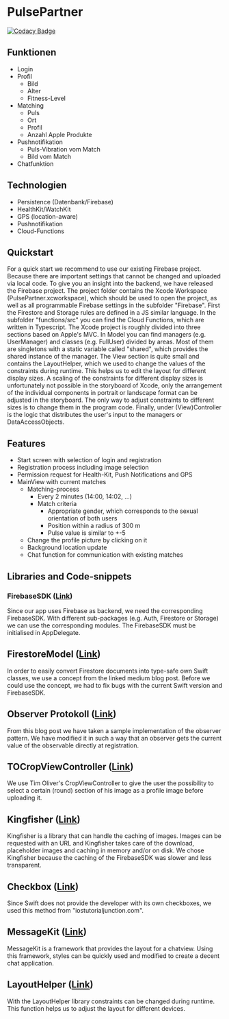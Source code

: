 # PulsePartner

[![Codacy Badge](https://api.codacy.com/project/badge/Grade/1f90bc42ba684620913d3d0eed08322c)](https://www.codacy.com?utm_source=github.com&amp;utm_medium=referral&amp;utm_content=Ragyal/PulsePartner&amp;utm_campaign=Badge_Grade)

## Funktionen

* Login
* Profil
  * Bild
  * Alter
  * Fitness-Level
* Matching
  * Puls
  * Ort
  * Profil
  * Anzahl Apple Produkte
* Pushnotifikation
  * Puls-Vibration vom Match
  * Bild vom Match
* Chatfunktion

## Technologien

* Persistence (Datenbank/Firebase)
* HealthKit/WatchKit
* GPS (location-aware)
* Pushnotifikation
* Cloud-Functions


## Quickstart

For a quick start we recommend to use our existing Firebase project. Because there are important settings that cannot be changed and uploaded via local code. To give you an insight into the backend, we have released the Firebase project.
The project folder contains the Xcode Workspace (PulsePartner.xcworkspace), which should be used to open the project, as well as all programmable Firebase settings in the subfolder "Firebase".
First the Firestore and Storage rules are defined in a JS similar language. In the subfolder "functions/src" you can find the Cloud Functions, which are written in Typescript.
The Xcode project is roughly divided into three sections based on Apple's MVC.
In Model you can find managers (e.g. UserManager) and classes (e.g. FullUser) divided by areas. Most of them are singletons with a static variable called "shared", which provides the shared instance of the manager.
The View section is quite small and contains the LayoutHelper, which we used to change the values of the constraints during runtime. This helps us to edit the layout for different display sizes. 
A scaling of the constraints for different display sizes is unfortunately not possible in the storyboard of Xcode, only the arrangement of the individual components in portrait or landscape format can be adjusted in the storyboard. 
The only way to adjust constraints to different sizes is to change them in the program code.
Finally, under (View)Controller is the logic that distributes the user's input to the managers or DataAccessObjects.

## Features
- Start screen with selection of login and registration
- Registration process including image selection
- Permission request for Health-Kit, Push Notifications and GPS
- MainView with current matches
    - Matching-process 
        - Every 2 minutes (14:00, 14:02, ...) 
        - Match criteria
            - Appropriate gender, which corresponds to the sexual orientation of both users
            - Position within a radius of 300 m
            - Pulse value is similar to +-5
    - Change the profile picture by clicking on it
    - Background location update
    - Chat function for communication with existing matches


## Libraries and Code-snippets
### FirebaseSDK ([Link](https://firebase.google.com/docs/ios/setup))

Since our app uses Firebase as backend, we need the corresponding FirebaseSDK. With different sub-packages (e.g. Auth, Firestore or Storage) we can use the corresponding modules. The FirebaseSDK must be initialised in AppDelegate.

## FirestoreModel ([Link](https://medium.com/@tonisucic/type-safe-models-with-firestore-swift-4-1cd38a9afd49))

In order to easily convert Firestore documents into type-safe own Swift classes, we use a concept from the linked medium blog post. Before we could use the concept, we had to fix bugs with the current Swift version and FirebaseSDK.

## Observer Protokoll ([Link](https://www.swiftbysundell.com/posts/observers-in-swift-part-1))

From this blog post we have taken a sample implementation of the observer pattern. We have modified it in such a way that an observer gets the current value of the observable directly at registration.

## TOCropViewController ([Link](https://github.com/TimOliver/TOCropViewController))

We use Tim Oliver's CropViewController to give the user the possibility to select a certain (round) section of his image as a profile image before uploading it.

## Kingfisher ([Link](https://github.com/onevcat/Kingfisher/))

Kingfisher is a library that can handle the caching of images. Images can be requested with an URL and Kingfisher takes care of the download, placeholder images and caching in memory and/or on disk. We chose Kingfisher because the caching of the FirebaseSDK was slower and less transparent.

## Checkbox ([Link](https://www.iostutorialjunction.com/2018/01/create-checkbox-in-swift-ios-sdk-tutorial-for-beginners.html))

Since Swift does not provide the developer with its own checkboxes, we used this method from "iostutorialjunction.com".

## MessageKit ([Link](https://messagekit.github.io/))

MessageKit is a framework that provides the layout for a chatview. Using this framework, styles can be quickly used and modified to create a decent chat application.

## LayoutHelper ([Link](https://github.com/tryWabbit/Layout-Helper))

With the LayoutHelper library constraints can be changed during runtime. This function helps us to adjust the layout for different devices.
